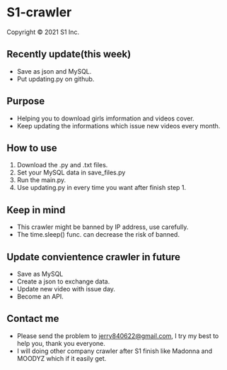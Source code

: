 # S1-crawler
Copyright © 2021 S1 Inc.

## Recently update(this week)
- Save as json and MySQL.
- Put updating.py on github.

## Purpose
- Helping you to download girls imformation and videos cover.
- Keep updating the informations which issue new videos every month.

## How to use
1. Download the .py and .txt files.
2. Set your MySQL data in save_files.py
3. Run the main.py.
4. Use updating.py in every time you want after finish step 1.

## Keep in mind
- This crawler might be banned by IP address, use carefully.
- The time.sleep() func. can decrease the risk of banned.

## Update convientence crawler in future
- Save as MySQL
- Create a json to exchange data.
- Update new video with issue day.
- Become an API.

## Contact me
- Please send the problem to jerry840622@gmail.com, I try my best to help you, thank you everyone.
- I will doing other company crawler after S1 finish like Madonna and MOODYZ which if it easily get.
